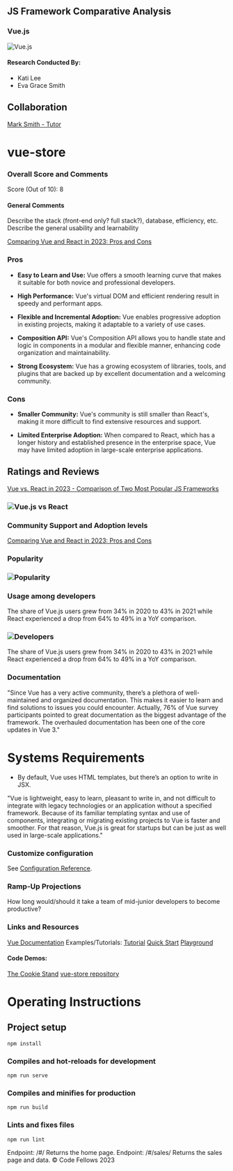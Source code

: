 

## JS Framework Comparative Analysis

### Vue.js
 ![Vue.js](./src/img/logo.png) 


#### Research Conducted By:

* Kati Lee
* Eva Grace Smith

## Collaboration

[Mark Smith - Tutor](https://github.com/markmrsmith)

# vue-store


### Overall Score and Comments
Score (Out of 10): 8

#### General Comments
Describe the stack (front-end only? full stack?), database, efficiency, etc. Describe the general usability and learnability

[Comparing Vue and React in 2023: Pros and Cons](https://dev.to/ptheodosiou/comparing-vue-and-react-in-2023-pros-and-cons-10nl#:~:text=Vue%20and%20React%20are%20still%20popular%20web%20development%20frameworks%20in,personal%20experience%20with%20the%20frameworks.)

### Pros

* **Easy to Learn and Use:** Vue offers a smooth learning curve that makes it suitable for both novice and professional developers.

* **High Performance:** Vue's virtual DOM and efficient rendering result in speedy and performant apps.

* **Flexible and Incremental Adoption:** Vue enables progressive adoption in existing projects, making it adaptable to a variety of use cases.

* **Composition API:** Vue's Composition API allows you to handle state and logic in components in a modular and flexible manner, enhancing code organization and maintainability.

* **Strong Ecosystem:** Vue has a growing ecosystem of libraries, tools, and plugins that are backed up by excellent documentation and a welcoming community.

### Cons

* **Smaller Community:** Vue's community is still smaller than React's, making it more difficult to find extensive resources and support.

* **Limited Enterprise Adoption:** When compared to React, which has a longer history and established presence in the enterprise space, Vue may have limited adoption in large-scale enterprise applications.

## Ratings and Reviews

[Vue vs. React in 2023 - Comparison of Two Most Popular JS Frameworks](https://www.monterail.com/blog/vue-vs-react#:~:text=The%20share%20of%20Vue.,49%25%20in%20a%20YoY%20comparison.&text=Another%20statistic%20giving%20us%20a,yearly%20State%20of%20JS%20survey.)

### ![Vue.js vs React](./src/img/vuevreact.png)

### Community Support and Adoption levels

[Comparing Vue and React in 2023: Pros and Cons](https://dev.to/ptheodosiou/comparing-vue-and-react-in-2023-pros-and-cons-10nl#:~:text=Vue%20and%20React%20are%20still%20popular%20web%20development%20frameworks%20in,personal%20experience%20with%20the%20frameworks.)

### Popularity
### ![Popularity](./src/img/popularity.png)
### Usage among developers

The share of Vue.js users grew from 34% in 2020 to 43% in 2021 while React experienced a drop from 64% to 49% in a YoY comparison.
### ![Developers](./src/img/developers.png)

The share of Vue.js users grew from 34% in 2020 to 43% in 2021 while React experienced a drop from 64% to 49% in a YoY comparison. 

### Documentation
"Since Vue has a very active community, there’s a plethora of well-maintained and organized documentation. This makes it easier to learn and find solutions to issues you could encounter. Actually, 76% of Vue survey participants pointed to great documentation as the biggest advantage of the framework. The overhauled documentation has been one of the core updates in Vue 3."


# Systems Requirements

* By default, Vue uses HTML templates, but there’s an option to write in JSX.

"Vue is lightweight, easy to learn, pleasant to write in, and not difficult to integrate with legacy technologies or an application without a specified framework.  Because of its familiar templating syntax and use of components, integrating or migrating existing projects to Vue is faster and smoother. For that reason, Vue.js is great for startups but can be just as well used in large-scale applications."


### Customize configuration
See [Configuration Reference](https://cli.vuejs.org/config/).

### Ramp-Up Projections
How long would/should it take a team of mid-junior developers to become productive?



### Links and Resources


[Vue Documentation](https://vuejs.org/guide/introduction.html)
Examples/Tutorials:
[Tutorial](https://vuejs.org/tutorial/#step-1)
[Quick Start](https://vuejs.org/guide/quick-start.html)
[Playground](https://vuejs.org/examples/#hello-world)

#### Code Demos:
[The Cookie Stand](https://voluble-malabi-e8f16e.netlify.app/#/sales)
[vue-store repository](https://github.com/EvaGraceSmith/vue-store)

# Operating Instructions
## Project setup
```
npm install
```

### Compiles and hot-reloads for development
```
npm run serve
```

### Compiles and minifies for production
```
npm run build
```

### Lints and fixes files
```
npm run lint
```

Endpoint: /#/
Returns the home page.
Endpoint: /#/sales/
Returns the sales page and data.
© Code Fellows 2023
